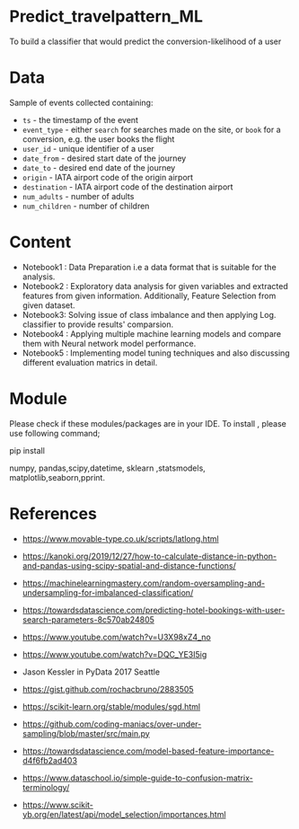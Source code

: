 # Predict_travelpattern_ML

To build a classifier that would predict the conversion-likelihood of a user

# Data

 Sample of events collected containing:
  -  `ts` - the timestamp of the event
  -  `event_type` - either `search` for searches made on the site, or `book` for a conversion, e.g. the user books the flight
  -  `user_id` - unique identifier of a user
  -  `date_from` - desired start date of the journey
  -  `date_to` - desired end date of the journey
  -  `origin` - IATA airport code of the origin airport
  -  `destination` - IATA airport code of the destination airport
  -  `num_adults` - number of adults
  -  `num_children` - number of children

# Content

- Notebook1 : Data Preparation i.e a data format that is suitable for the analysis.
- Notebook2 : Exploratory data analysis for given variables and extracted features from given information.
Additionally, Feature Selection from given dataset.
- Notebook3: Solving issue of class imbalance and then applying Log. classifier to provide results' comparsion.
- Notebook4 : Applying multiple machine learning models and compare them with Neural network model performance.
- Notebook5 : Implementing model tuning techniques and also discussing different evaluation matrics in detail.

# Module
Please check if these modules/packages are in your IDE. To install , please use following command;

pip install <module name>
 
numpy, pandas,scipy,datetime, sklearn ,statsmodels, matplotlib,seaborn,pprint.

# References

- https://www.movable-type.co.uk/scripts/latlong.html

- https://kanoki.org/2019/12/27/how-to-calculate-distance-in-python-and-pandas-using-scipy-spatial-and-distance-functions/

- https://machinelearningmastery.com/random-oversampling-and-undersampling-for-imbalanced-classification/

- https://towardsdatascience.com/predicting-hotel-bookings-with-user-search-parameters-8c570ab24805

- https://www.youtube.com/watch?v=U3X98xZ4_no
 
- https://www.youtube.com/watch?v=DQC_YE3I5ig

- Jason Kessler in PyData 2017 Seattle

- https://gist.github.com/rochacbruno/2883505

- https://scikit-learn.org/stable/modules/sgd.html

- https://github.com/coding-maniacs/over-under-sampling/blob/master/src/main.py

- https://towardsdatascience.com/model-based-feature-importance-d4f6fb2ad403

- https://www.dataschool.io/simple-guide-to-confusion-matrix-terminology/

- https://www.scikit-yb.org/en/latest/api/model_selection/importances.html

